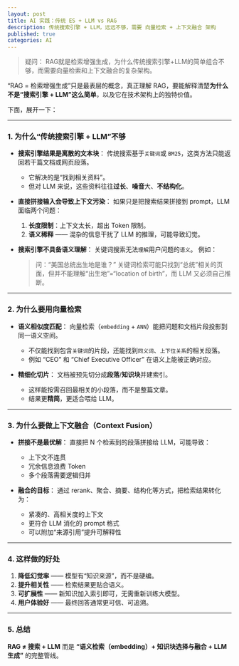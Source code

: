 ```yaml
---
layout: post
title: AI 实践：传统 ES + LLM vs RAG
description: 传统搜索引擎 + LLM，远远不够，需要 向量检索 + 上下文融合 架构
published: true
categories: AI 
---
```


> 疑问： RAG就是检索增强生成，为什么传统搜索引擎+LLM的简单组合不够，而需要向量检索和上下文融合的复杂架构。



“RAG = 检索增强生成”只是最表层的概念，真正理解 RAG，要能解释清楚**为什么不是“搜索引擎 + LLM”这么简单**，以及它在技术架构上的独特价值。

下面，展开一下：

---

### 1. 为什么“传统搜索引擎 + LLM”不够

* **搜索引擎结果是离散的文本块**：
  传统搜索基于`关键词`或 `BM25`，这类方法只能返回若干篇文档或网页段落。
  * 它解决的是“找到相关资料”。
  * 但对 LLM 来说，这些资料往往**过长**、**噪音**大、**不结构化**。

* **直接拼接输入会导致上下文污染**：
  如果只是把搜索结果拼接到 prompt，LLM 面临两个问题：

  1. **长度限制**：上下文太长，超出 Token 限制。
  2. **语义稀释** —— 混杂的信息干扰了 LLM 的推理，可能导致幻觉。

* **搜索引擎不具备语义理解**：
  关键词搜索无法`理解`用户问题的`语义`。
  例如：

  > 问：“美国总统出生地是谁？”
  > 关键词检索可能只找到“总统”相关的页面，但并不能理解“出生地”=“location of birth”，而 LLM 又必须自己推断。

---

### 2. 为什么要用向量检索

* **语义相似度匹配**：
  向量检索（`embedding` + `ANN`）能把问题和文档片段投影到同一语义空间。
  * 不仅能找到包含`关键词`的片段，还能找到`同义词`、`上下位关系`的相关段落。
  * 例如 “CEO” 和 “Chief Executive Officer” 在语义上能被正确对应。

* **精细化切片**：
  文档被预先切分成**段落**/**知识块**并建索引。
  * 这样能按需召回最相关的小段落，而不是整篇文章。
  * 结果更**精简**，更适合喂给 LLM。

---

### 3. 为什么要做上下文融合（Context Fusion）

* **拼接不是最优解**：
  直接把 N 个检索到的段落拼接给 LLM，可能导致：

  * 上下文不连贯
  * 冗余信息浪费 Token
  * 多个段落需要逻辑归并

* **融合的目标**：
  通过 rerank、聚合、摘要、结构化等方式，把检索结果转化为：

  * 紧凑的、高相关度的上下文
  * 更符合 LLM 消化的 prompt 格式
  * 可以附加“来源引用”提升可解释性

---

### 4. 这样做的好处

1. **降低幻觉率** —— 模型有“知识来源”，而不是硬编。
2. **提升相关性** —— 检索结果更贴合语义。
3. **可扩展性** —— 新知识加入索引即可，无需重新训练大模型。
4. **用户体验好** —— 最终回答通常更可信、可追溯。

---

### 5. 总结

**RAG ≠ 搜索 + LLM**
而是 **“语义检索（embedding）+ 知识块选择与融合 + LLM生成”** 的完整管线。








[NingG]:    http://ningg.github.io  "NingG"










